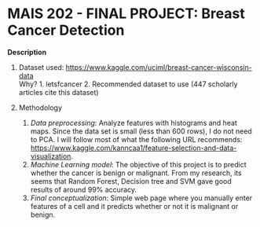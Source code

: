 # MAIS 202 - FINAL PROJECT: Breast Cancer Detection
**Description**
1. Dataset used: https://www.kaggle.com/uciml/breast-cancer-wisconsin-data <br />
   Why? 1. letsfcancer
        2. Recommended dataset to use (447 scholarly articles cite this dataset)
        
2. Methodology <br />
   1. _Data preprocessing_: Analyze features with histograms and heat maps. Since the data set is small (less than 600 rows), I do not need to PCA. I will follow most of what the following URL recommends: https://www.kaggle.com/kanncaa1/feature-selection-and-data-visualization.
   2. _Machine Learning model_: The objective of this project is to predict whether the cancer is benign or malignant. From my research, its seems that Random Forest, Decision tree and SVM gave good results of around 99% accuracy. 
   3. _Final conceptualization_: Simple web page where you manually enter features of a cell and it predicts whether or not it is malignant or benign. 

